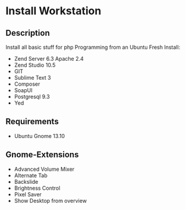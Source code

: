 Install Workstation
===================

Description
-----------

Install all basic stuff for php Programming from an Ubuntu Fresh Install:

* Zend Server 6.3 Apache 2.4
* Zend Studio 10.5
* GIT
* Sublime Text 3
* Composer
* SoapUI
* Postgresql 9.3
* Yed


Requirements
------------

* Ubuntu Gnome 13.10


Gnome-Extensions
----------------

* Advanced Volume Mixer
* Alternate Tab
* Backslide
* Brightness Control
* Pixel Saver
* Show Desktop from overview

